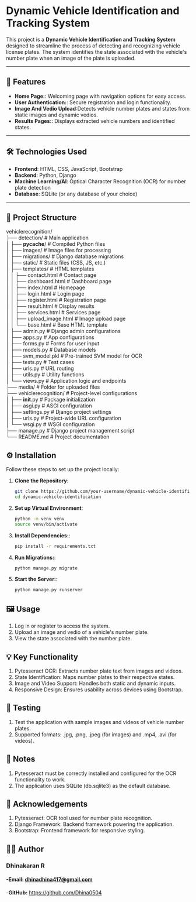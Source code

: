 # Dynamic Vehicle Identification and Tracking System  

This project is a **Dynamic Vehicle Identification and Tracking System** designed to streamline the process of detecting and recognizing vehicle license plates. The system identifies the state associated with the vehicle's number plate when an image of the plate is uploaded.  

---

## 🚀 Features  

- **Home Page:**: Welcoming page with navigation options for easy access.
- **User Authentication:**: Secure registration and login functionality.
- **Image And Vedio Upload**:Detects vehicle number plates and states from static images and dynamic vedios.
- **Results Pages:**: Displays extracted vehicle numbers and identified states.  

---

## 🛠️ Technologies Used  

- **Frontend**: HTML, CSS, JavaScript, Bootstrap  
- **Backend**: Python, Django  
- **Machine Learning/AI**: Optical Character Recognition (OCR) for number plate detection  
- **Database**: SQLite (or any database of your choice)  

---

## 📂 Project Structure  

vehiclerecognition/  
├── detection/                    # Main application  
│   ├── __pycache__/              # Compiled Python files  
│   ├── images/                   # Image files for processing  
│   ├── migrations/               # Django database migrations  
│   ├── static/                   # Static files (CSS, JS, etc.)  
│   ├── templates/                # HTML templates  
│   │   ├── contact.html          # Contact page  
│   │   ├── dashboard.html        # Dashboard page  
│   │   ├── index.html            # Homepage  
│   │   ├── login.html            # Login page  
│   │   ├── register.html         # Registration page  
│   │   ├── result.html           # Display results  
│   │   ├── services.html         # Services page  
│   │   ├── upload_image.html     # Image upload page  
│   │   └── base.html             # Base HTML template  
│   ├── admin.py                  # Django admin configurations  
│   ├── apps.py                   # App configurations  
│   ├── forms.py                  # Forms for user input  
│   ├── models.py                 # Database models  
│   ├── svm_model.pkl             # Pre-trained SVM model for OCR  
│   ├── tests.py                  # Test cases  
│   ├── urls.py                   # URL routing  
│   ├── utils.py                  # Utility functions  
│   └── views.py                  # Application logic and endpoints  
├── media/                        # Folder for uploaded files  
├── vehiclerecognition/           # Project-level configurations  
│   ├── __init__.py               # Package initialization  
│   ├── asgi.py                   # ASGI configuration  
│   ├── settings.py               # Django project settings  
│   ├── urls.py                   # Project-wide URL configuration  
│   └── wsgi.py                   # WSGI configuration  
├── manage.py                     # Django project management script  
└── README.md                     # Project documentation  

## ⚙️ Installation  

Follow these steps to set up the project locally:  

1. **Clone the Repository**:  
   ```bash  
   git clone https://github.com/your-username/dynamic-vehicle-identification.git  
   cd dynamic-vehicle-identification  

2. **Set up Virtual Environment**:
    ```bash
    python -m venv venv
    source venv/bin/activate  


3. **Install Dependencies:**:
    ```bash
    pip install -r requirements.txt  

5. **Run Migrations:**:
   ```bash
   python manage.py migrate  

6.  **Start the Server:**:
    ```bash
    python manage.py runserver
## 🖼️ Usage
1. Log in or register to access the system.
2. Upload an image and vedio of a vehicle's number plate.
3. View the state associated with the number plate.

## 💡 Key Functionality
1. Pytesseract OCR: Extracts number plate text from images and videos.
2. State Identification: Maps number plates to their respective states.
3. Image and Video Support: Handles both static and dynamic inputs.
4. Responsive Design: Ensures usability across devices using Bootstrap.

## 🧪 Testing

1. Test the application with sample images and videos of vehicle number plates.
2. Supported formats: .jpg, .png, .jpeg (for images) and .mp4, .avi (for videos).

## 📝 Notes

1. Pytesseract must be correctly installed and configured for the OCR functionality to work.
2. The application uses SQLite (db.sqlite3) as the default database.
## 🤝 Acknowledgements
1. Pytesseract: OCR tool used for number plate recognition.
2. Django Framework: Backend framework powering the application.
3. Bootstrap: Frontend framework for responsive styling.
## 👩‍💻 Author
### Dhinakaran R
#### -**Email:** dhinadhina417@gmail.com
-**GitHub:** https://github.com/Dhina0504
